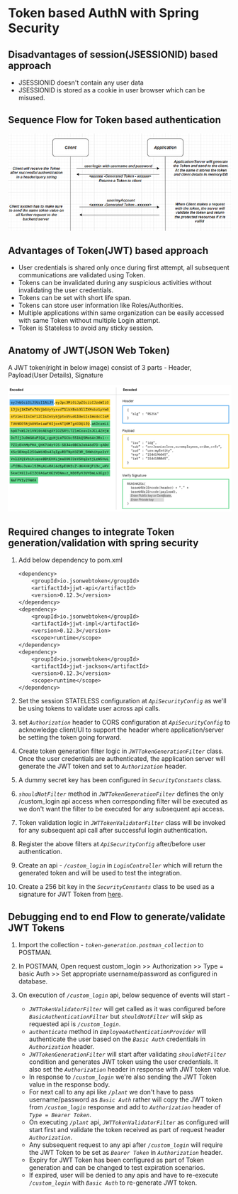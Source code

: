 # Token based AuthN with Spring Security 

## Disadvantages of session(JSESSIONID) based approach 
 * JSESSIONID doesn't contain any user data
 * JSESSIONID is stored as a cookie in user browser which can be misused.

  
## Sequence Flow for Token based authentication

  ![ScreenShot](/images/jwt-arch.PNG?raw=true)
  
  
## Advantages of Token(JWT) based approach 
 * User credentials is shared only once during first attempt, all subsequent communications are validated using Token.
 * Tokens can be invalidated during any suspicious activities without invalidating the user credentials.
 * Tokens can be set with short life span.
 * Tokens can store user information like Roles/Authorities.
 * Multiple applications within same organization can be easily accessed with same Token without multiple Login attempt.
 * Token is Stateless to avoid any sticky session.
 
 
## Anatomy of JWT(JSON Web Token) 
  A JWT token(right in below image) consist of 3 parts - Header, Payload(User Details), Signature
  
   ![ScreenShot](/images/jwt-anatomy.PNG?raw=true)




## Required changes to integrate Token generation/validation with spring security

 1. Add below dependency to pom.xml
 
        <dependency>
 			<groupId>io.jsonwebtoken</groupId>
 			<artifactId>jjwt-api</artifactId>
 			<version>0.12.3</version>
 		</dependency>
 		<dependency>
 			<groupId>io.jsonwebtoken</groupId>
 			<artifactId>jjwt-impl</artifactId>
 			<version>0.12.3</version>
 			<scope>runtime</scope>
 		</dependency>
 		<dependency>
 			<groupId>io.jsonwebtoken</groupId>
 			<artifactId>jjwt-jackson</artifactId>
 			<version>0.12.3</version>
 			<scope>runtime</scope>
 		</dependency>
 		
 		
 2. Set the session STATELESS configuration at _`ApiSecurityConfig`_ as we'll be using tokens to validate user across api calls.
 3. set _`Authorization`_ header to CORS configuration at _`ApiSecurityConfig`_ to acknowledge client/UI to support the header where application/server be setting the token going forward.
 4. Create token generation filter logic in _`JWTTokenGenerationFilter`_ class. Once the user credentials are authenticated, the application server will generate the JWT token and set to _`Authorization`_ header. 
 5. A dummy secret key has been configured in _`SecurityConstants`_ class.
 6. _`shouldNotFilter`_ method in  _`JWTTokenGenerationFilter`_ defines the only /custom_login api access when corresponding filter will be executed as we don't want the filter to be executed for any subsequent api access.
 7. Token validation logic in _`JWTTokenValidatorFilter`_ class will be invoked for any subsequent api call after successful login authentication.
 5. Register the above filters at  _`ApiSecurityConfig`_  after/before user authentication.
 6. Create an api - _`/custom_login`_ in _`LoginController`_ which will return the generated token and will be used to test the integration.
 7. Create a 256 bit key in the _`SecurityConstants`_ class to be used as a signature for JWT Token from [here](https://acte.ltd/utils/randomkeygen).
 
 
 
## Debugging end to end Flow to generate/validate JWT Tokens
 
 1. Import the collection - _`token-generation.postman_collection`_ to POSTMAN.
 2. In POSTMAN, Open request custom_login >> Authorization >> Type = basic Auth >> Set appropriate username/password as configured in database.
 3. On execution of _`/custom_login`_ api, below sequence of events will start -
       
       - _`JWTTokenValidatorFilter`_ will get called as it was configured before _`BasicAuthenticationFilter`_ but _`shouldNotFilter`_  will skip as requested api is _`/custom_login`_.
       - _`authenticate`_ method in _`EmployeeAuthenticationProvider`_ will authenticate the user based on the _`Basic Auth`_ credentials in _`Authorization`_ header.
       - _`JWTTokenGenerationFilter`_ will start after validating _`shouldNotFilter`_ condition and generates JWT token using the user credentials. It also set the _`Authorization`_ header in response with JWT token value.
       - In response to _`/custom_login`_ we're also sending the JWT Token value in the response body.
       - For next call to any api like _`/plant`_ we don't have to pass username/password as _`Basic Auth`_ rather will copy the JWT token from _`/custom_login`_ response and add to _`Authorization`_ header of _`Type = Bearer Token`_.
       - On executing _`/plant`_ api, _`JWTTokenValidatorFilter`_ as configured will start first and validate the token received as part of request header _`Authorization`_. 
       - Any subsequent request to any api after _`/custom_login`_ will require the JWT Token to be set as _`Bearer Token`_ in _`Authorization`_ header.
       - Expiry for JWT Token has been configured as part of Token generation and can be changed to test expiration scenarios.
       - If expired, user will be denied to any apis and have to re-execute _`/custom_login`_ with _`Basic Auth`_ to re-generate JWT token.
       
 

